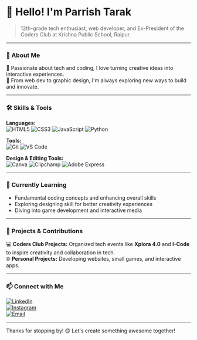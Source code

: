 # 👋 Hello! I'm Parrish Tarak

> 12th-grade tech enthusiast, web developer, and Ex-President of the Coders Club at Krishna Public School, Raipur.

---

### 🚀 About Me
🌟 Passionate about tech and coding, I love turning creative ideas into interactive experiences.  
🎨 From web dev to graphic design, I'm always exploring new ways to build and innovate.  

---

### 🛠️ Skills & Tools
**Languages:**  
![HTML5](https://img.shields.io/badge/-HTML5-E34F26?style=flat-square&logo=html5&logoColor=white) 
![CSS3](https://img.shields.io/badge/-CSS3-1572B6?style=flat-square&logo=css3) 
![JavaScript](https://img.shields.io/badge/-JavaScript-F7DF1E?style=flat-square&logo=javascript&logoColor=black) 
![Python](https://img.shields.io/badge/-Python-3776AB?style=flat-square&logo=python&logoColor=white)  

**Tools:**  
![Git](https://img.shields.io/badge/-Git-F05032?style=flat-square&logo=git&logoColor=white) 
![VS Code](https://img.shields.io/badge/-VS%20Code-007ACC?style=flat-square&logo=visual-studio-code&logoColor=white)  

**Design & Editing Tools:**
<br>
![Canva](https://img.shields.io/badge/Canva-00C4CC?style=flat-square&logo=canva&logoColor=white) ![Clipchamp](https://img.shields.io/badge/Clipchamp-512DA8?style=flat-square&logo=clipchamp&logoColor=white) ![Adobe Express](https://img.shields.io/badge/Adobe%20Express-FF0000?style=flat-square&logo=adobe&logoColor=white)

---

### 🌱 Currently Learning
- Fundamental coding concepts and enhancing overall skills  
- Exploring designing skill for better creativity experiences  
- Diving into game development and interactive media

---

### 🧩 Projects & Contributions
💻 **Coders Club Projects:** Organized tech events like **Xplora 4.0** and **I-Code** to inspire creativity and collaboration in tech.  
🌐 **Personal Projects:** Developing websites, small games, and interactive apps.

---

### 📫 Connect with Me
[![LinkedIn](https://img.shields.io/badge/-LinkedIn-0077B5?style=flat-square&logo=linkedin&logoColor=white)](www.linkedin.com/in/parrish-tarak-6793b6312)  
[![Instagram](https://img.shields.io/badge/-Instagram-E4405F?style=flat-square&logo=instagram&logoColor=white)](https://www.instagram.com/iamparrish_7/)  
[![Email](https://img.shields.io/badge/-Email-D14836?style=flat-square&logo=gmail&logoColor=white)](coder.parrish@gamil.com)

---

Thanks for stopping by! 😊 Let's create something awesome together!

